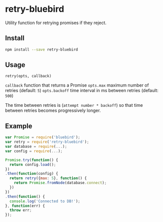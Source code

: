 # retry-bluebird

Utility function for retrying promises if they reject.

## Install

```bash
npm install --save retry-bluebird
```
## Usage

`retry(opts, callback)`

`callback` function that returns a Promise
`opts.max` maximum number of retries (default: `5`)
`opts.backoff` time interval in ms between retries (default: `500`)

The time between retries is (`attempt number * backoff`) so that time between
retries becomes progressively longer.

## Example
```javascript
var Promise = require('bluebird');
var retry = require('retry-bluebird');
var database = require(...);
var config = require(...);

Promise.try(function() {
  return config.load();
})
.then(function(config) {
  return retry({max: 5}, function() {
    return Promise.fromNode(database.connect);
  })
})
.then(function() {
  console.log('Connected to DB!');
}, function(err) {
  throw err;
});
```
